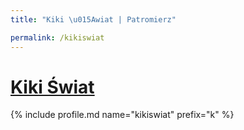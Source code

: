 ```yaml
---
title: "Kiki \u015Awiat | Patromierz"

permalink: /kikiswiat
---
```


# [Kiki Świat](https://patronite.pl/kikiswiat)

{% include profile.md name="kikiswiat" prefix="k" %}
